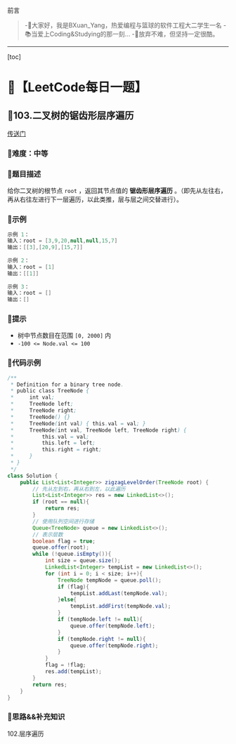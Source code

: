 前言
> -🏀大家好，我是BXuan_Yang，热爱编程与篮球的软件工程大二学生一名
> -📚当爱上Coding&Studying的那一刻...
> -🏃‍放弃不难，但坚持一定很酷。
---

[toc]

# 🍔【LeetCode每日一题】

##  🍟103.二叉树的锯齿形层序遍历

[传送门](https://leetcode.cn/problems/binary-tree-zigzag-level-order-traversal/submissions/)

### 🍕难度：中等

### 🌭题目描述

给你二叉树的根节点 `root` ，返回其节点值的 **锯齿形层序遍历** 。（即先从左往右，再从右往左进行下一层遍历，以此类推，层与层之间交替进行）。


### 🍿示例 

```java
示例 1：
输入：root = [3,9,20,null,null,15,7]
输出：[[3],[20,9],[15,7]]
    
示例 2：
输入：root = [1]
输出：[[1]]
    
示例 3：
输入：root = []
输出：[]
```

### 🥓提示

- 树中节点数目在范围 `[0, 2000]` 内
- `-100 <= Node.val <= 100`

### 🧇代码示例

```java
/**
 * Definition for a binary tree node.
 * public class TreeNode {
 *     int val;
 *     TreeNode left;
 *     TreeNode right;
 *     TreeNode() {}
 *     TreeNode(int val) { this.val = val; }
 *     TreeNode(int val, TreeNode left, TreeNode right) {
 *         this.val = val;
 *         this.left = left;
 *         this.right = right;
 *     }
 * }
 */
class Solution {
    public List<List<Integer>> zigzagLevelOrder(TreeNode root) {
        // 先从左到右，再从右到左，以此遍历
        List<List<Integer>> res = new LinkedList<>();
        if (root == null){
            return res;
        }        
        // 使用队列空间进行存储
        Queue<TreeNode> queue = new LinkedList<>();
        // 表示层数
        boolean flag = true;
        queue.offer(root);
        while (!queue.isEmpty()){
            int size = queue.size();
            LinkedList<Integer> tempList = new LinkedList<>();
            for (int i = 0; i < size; i++){
                TreeNode tempNode = queue.poll();
                if (flag){
                    tempList.addLast(tempNode.val);
                }else{
                    tempList.addFirst(tempNode.val);
                }
                if (tempNode.left != null){
                    queue.offer(tempNode.left);
                }
                if (tempNode.right != null){
                    queue.offer(tempNode.right);
                }
            }
            flag = !flag;
            res.add(tempList);
        }
        return res;
    }
}
```
### 🧀思路&&补充知识

102.层序遍历